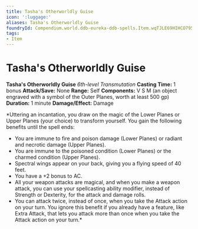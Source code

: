 ```yaml
---
title: Tasha's Otherworldly Guise
icon: ':luggage:'
aliases: Tasha's Otherworldly Guise
foundryId: Compendium.world.ddb-eureka-ddb-spells.Item.wqTJLE69HIHCO795
tags:
- Item
---
```


# Tasha's Otherworldly Guise

**Tasha's Otherworldly Guise**
_6th-level Transmutation_
**Casting Time:** 1 bonus
**Attack/Save:** None
**Range:** Self
**Components:** V S M (an object engraved with a symbol of the Outer Planes, worth at least 500 gp)
**Duration:** 1 minute
**Damage/Effect:** Damage

*Uttering an incantation, you draw on the magic of the Lower Planes or Upper Planes (your choice) to transform yourself. You gain the following benefits until the spell ends:
* You are immune to fire and poison damage (Lower Planes) or radiant and necrotic damage (Upper Planes).
* You are immune to the poisoned condition (Lower Planes) or the charmed condition (Upper Planes).
* Spectral wings appear on your back, giving you a flying speed of 40 feet.
* You have a +2 bonus to AC.
* All your weapon attacks are magical, and when you make a weapon attack, you can use your spellcasting ability modifier, instead of Strength or Dexterity, for the attack and damage rolls.
* You can attack twice, instead of once, when you take the Attack action on your turn. You ignore this benefit if you already have a feature, like Extra Attack, that lets you attack more than once when you take the Attack action on your turn.*